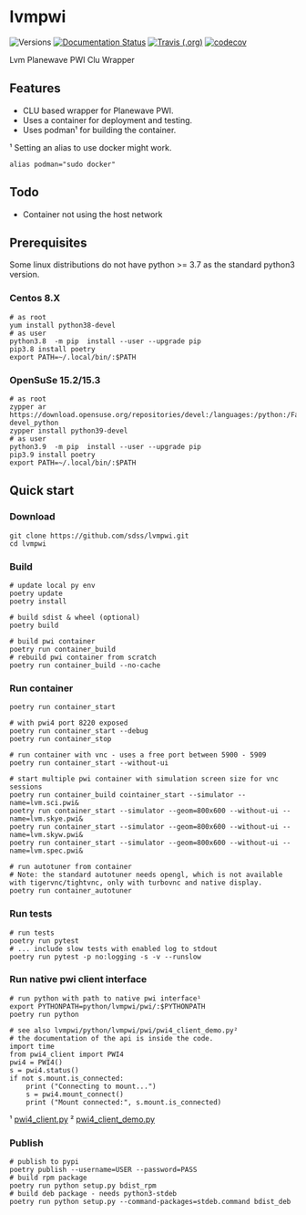 # lvmpwi

![Versions](https://img.shields.io/badge/python->3.7-blue)
[![Documentation Status](https://readthedocs.org/projects/sdss-lvmpwi/badge/?version=latest)](https://sdss-lvmpwi.readthedocs.io/en/latest/?badge=latest)
[![Travis (.org)](https://img.shields.io/travis/sdss/lvmpwi)](https://travis-ci.org/sdss/lvmpwi)
[![codecov](https://codecov.io/gh/sdss/lvmpwi/branch/main/graph/badge.svg)](https://codecov.io/gh/sdss/lvmpwi)

Lvm Planewave PWI Clu Wrapper

## Features

- CLU based wrapper for Planewave PWI.
- Uses a container for deployment and testing. 
- Uses podman¹ for building the container.

¹ Setting an alias to use docker might work.

    alias podman="sudo docker"

## Todo
- Container not using the host network
    
## Prerequisites

Some linux distributions do not have python >= 3.7 as the standard python3 version.

### Centos 8.X

    # as root
    yum install python38-devel
    # as user 
    python3.8  -m pip  install --user --upgrade pip
    pip3.8 install poetry
    export PATH=~/.local/bin/:$PATH

### OpenSuSe 15.2/15.3

    # as root
    zypper ar https://download.opensuse.org/repositories/devel:/languages:/python:/Factory/openSUSE_Leap_15.2/ devel_python
    zypper install python39-devel
    # as user 
    python3.9  -m pip  install --user --upgrade pip
    pip3.9 install poetry
    export PATH=~/.local/bin/:$PATH

## Quick start

### Download
    git clone https://github.com/sdss/lvmpwi.git
    cd lvmpwi      

### Build
    # update local py env
    poetry update
    poetry install
    
    # build sdist & wheel (optional)
    poetry build
    
    # build pwi container
    poetry run container_build
    # rebuild pwi container from scratch
    poetry run container_build --no-cache
        
### Run container

    poetry run container_start
    
    # with pwi4 port 8220 exposed
    poetry run container_start --debug
    poetry run container_stop
    
    # run container with vnc - uses a free port between 5900 - 5909
    poetry run container_start --without-ui
    
    # start multiple pwi container with simulation screen size for vnc sessions
    poetry run container_build cointainer_start --simulator --name=lvm.sci.pwi&
    poetry run container_start --simulator --geom=800x600 --without-ui --name=lvm.skye.pwi&
    poetry run container_start --simulator --geom=800x600 --without-ui --name=lvm.skyw.pwi&
    poetry run container_start --simulator --geom=800x600 --without-ui --name=lvm.spec.pwi&
    
    # run autotuner from container
    # Note: the standard autotuner needs opengl, which is not available with tigervnc/tightvnc, only with turbovnc and native display.
    poetry run container_autotuner
    
### Run tests 

    # run tests
    poetry run pytest
    # ... include slow tests with enabled log to stdout
    poetry run pytest -p no:logging -s -v --runslow
    
### Run native pwi client interface


    # run python with path to native pwi interface¹
    export PYTHONPATH=python/lvmpwi/pwi/:$PYTHONPATH
    poetry run python
    
    # see also lvmpwi/python/lvmpwi/pwi/pwi4_client_demo.py²
    # the documentation of the api is inside the code.
    import time
    from pwi4_client import PWI4
    pwi4 = PWI4()
    s = pwi4.status()
    if not s.mount.is_connected:
        print ("Connecting to mount...")
        s = pwi4.mount_connect()
        print ("Mount connected:", s.mount.is_connected)
        
¹ [pwi4_client.py](https://github.com/sdss/lvmpwi/blob/main/python/lvmpwi/pwi/pwi4_client.py) 
² [pwi4_client_demo.py](https://github.com/sdss/lvmpwi/blob/main/python/lvmpwi/pwi/pwi4_client_demo.py) 
    
### Publish
    # publish to pypi
    poetry publish --username=USER --password=PASS
    # build rpm package
    poetry run python setup.py bdist_rpm
    # build deb package - needs python3-stdeb
    poetry run python setup.py --command-packages=stdeb.command bdist_deb
